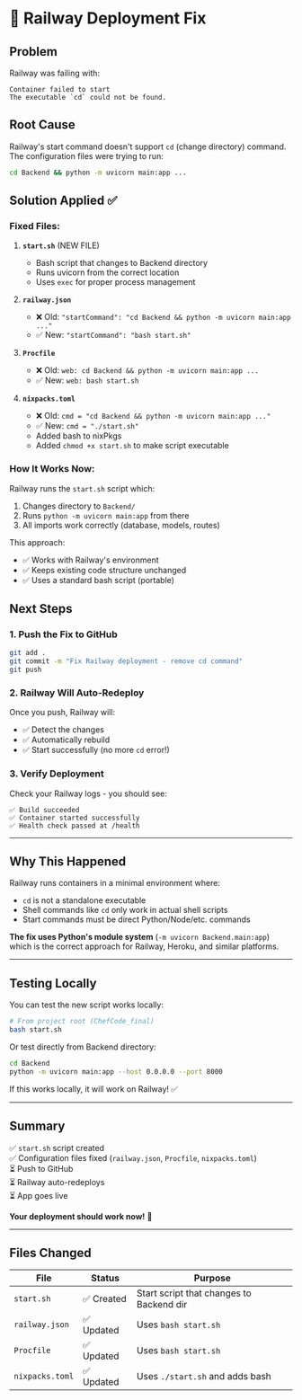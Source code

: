 # 🔧 Railway Deployment Fix

## **Problem**
Railway was failing with:
```
Container failed to start
The executable `cd` could not be found.
```

## **Root Cause**
Railway's start command doesn't support `cd` (change directory) command. The configuration files were trying to run:
```bash
cd Backend && python -m uvicorn main:app ...
```

## **Solution Applied** ✅

### **Fixed Files:**

1. **`start.sh`** (NEW FILE)
   - Bash script that changes to Backend directory
   - Runs uvicorn from the correct location
   - Uses `exec` for proper process management

2. **`railway.json`**
   - ❌ Old: `"startCommand": "cd Backend && python -m uvicorn main:app ..."`
   - ✅ New: `"startCommand": "bash start.sh"`

3. **`Procfile`**
   - ❌ Old: `web: cd Backend && python -m uvicorn main:app ...`
   - ✅ New: `web: bash start.sh`

4. **`nixpacks.toml`**
   - ❌ Old: `cmd = "cd Backend && python -m uvicorn main:app ..."`
   - ✅ New: `cmd = "./start.sh"`
   - Added bash to nixPkgs
   - Added `chmod +x start.sh` to make script executable

### **How It Works Now:**

Railway runs the `start.sh` script which:
1. Changes directory to `Backend/`
2. Runs `python -m uvicorn main:app` from there
3. All imports work correctly (database, models, routes)

This approach:
- ✅ Works with Railway's environment
- ✅ Keeps existing code structure unchanged
- ✅ Uses a standard bash script (portable)

## **Next Steps**

### **1. Push the Fix to GitHub**
```bash
git add .
git commit -m "Fix Railway deployment - remove cd command"
git push
```

### **2. Railway Will Auto-Redeploy**
Once you push, Railway will:
- ✅ Detect the changes
- ✅ Automatically rebuild
- ✅ Start successfully (no more `cd` error!)

### **3. Verify Deployment**
Check your Railway logs - you should see:
```
✅ Build succeeded
✅ Container started successfully
✅ Health check passed at /health
```

---

## **Why This Happened**

Railway runs containers in a minimal environment where:
- `cd` is not a standalone executable
- Shell commands like `cd` only work in actual shell scripts
- Start commands must be direct Python/Node/etc. commands

**The fix uses Python's module system** (`-m uvicorn Backend.main:app`) which is the correct approach for Railway, Heroku, and similar platforms.

---

## **Testing Locally**

You can test the new script works locally:

```bash
# From project root (ChefCode_final)
bash start.sh
```

Or test directly from Backend directory:
```bash
cd Backend
python -m uvicorn main:app --host 0.0.0.0 --port 8000
```

If this works locally, it will work on Railway! ✅

---

## **Summary**

✅ `start.sh` script created  
✅ Configuration files fixed (`railway.json`, `Procfile`, `nixpacks.toml`)  
⏳ Push to GitHub  
⏳ Railway auto-redeploys  
⏳ App goes live  

**Your deployment should work now!** 🚀

---

## **Files Changed**

| File | Status | Purpose |
|------|--------|---------|
| `start.sh` | ✅ Created | Start script that changes to Backend dir |
| `railway.json` | ✅ Updated | Uses `bash start.sh` |
| `Procfile` | ✅ Updated | Uses `bash start.sh` |
| `nixpacks.toml` | ✅ Updated | Uses `./start.sh` and adds bash |
